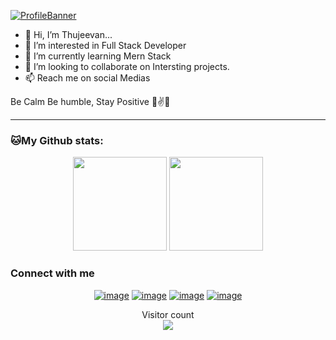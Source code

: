 [![ProfileBanner](https://github.com/Thujeevan-Dev/Personal-portfolio/blob/main/images/img/Linkedin%20Cover-Recovered.png)](https://Davekibh.github.io)

- 👋 Hi, I’m Thujeevan... 
- 👀 I’m interested in Full Stack Developer
- 🌱 I’m currently learning Mern Stack
- 💞️ I’m looking to collaborate on Intersting projects.
- 📫 Reach me on social Medias

Be Calm Be humble, Stay Positive 🤙✌️💫 

---
### 🐱My Github stats:

<p align= "center">
  <img height= "150" src="https://github-readme-stats.vercel.app/api?username=Thujeevan-Dev&theme=react&show_icons=true&include_all_commits=true" />
  <img height= "150" src="https://github-readme-stats.vercel.app/api/top-langs/?username=Thujeevan-Dev&theme=react&layout=compact" />
</p>

### Connect with me
<div align="center">

[![image](https://img.shields.io/badge/LinkedIn-0077B5?style=for-the-badge&logo=linkedin&logoColor=white)](https://www.linkedin.com/in/thujeevan-sripaskaran/)
[![image](https://img.shields.io/badge/Instagram-E4405F?style=for-the-badge&logo=instagram&logoColor=white)](https://www.instagram.com/thujeevan__/)
[![image](https://img.shields.io/badge/Twitter-1DA1F2?style=for-the-badge&logo=twitter&logoColor=white)](https://twitter.com/Thujeevan_offl)
[![image](https://img.shields.io/badge/Gmail-D14836?style=for-the-badge&logo=gmail&logoColor=white)](mailto:thujeevan2@gmail.com)
  
</div>

<p align="center"> 
  Visitor count<br>
  <img src="https://profile-counter.glitch.me/Thujeevan-Dev/count.svg" />
</p>


<!---
Thujeevan-Dev/Thujeevan-Dev is a ✨ special ✨ repository because its `README.md` (this file) appears on your GitHub profile.
You can click the Preview link to take a look at your changes.
--->
